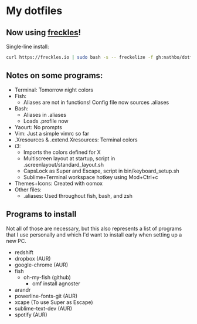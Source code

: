 # My dotfiles

## Now using [freckles](https://github.com/makkus/freckles)!
Single-line install:
```bash
curl https://freckles.io | sudo bash -s -- freckelize -f gh:nathbo/dotfiles dotfiles ansible-tasks
```

## Notes on some programs:

- Terminal: Tomorrow night colors
- Fish:
  - Aliases are not in functions! Config file now sources .aliases
- Bash:
  - Aliases in .aliases
  - Loads .profile now
- Yaourt: No prompts
- Vim: Just a simple vimrc so far
- .Xresources & .extend.Xresources: Terminal colors
- i3:
  - Imports the colors defined for X
  - Multiscreen layout at startup, script in .screenlayout/standard_layout.sh
  - CapsLock as Super and Escape, script in bin/keyboard_setup.sh
  - Sublime+Terminal workspace hotkey using Mod+Ctrl+c
- Themes+Icons: Created with oomox
- Other files:
  - .aliases: Used throughout fish, bash, and zsh

## Programs to install

Not all of those are necessary, but this also represents a list of programs that I use personally and which I'd want to install early when setting up a new PC.

- redshift
- dropbox (AUR)
- google-chrome (AUR)
- fish
  - oh-my-fish (github)
    - omf install agnoster
- arandr
- powerline-fonts-git (AUR)
- xcape (To use Super as Escape)
- sublime-text-dev (AUR)
- spotify (AUR)

